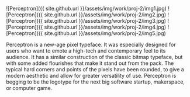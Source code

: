 ---
---

![Perceptron]({{ site.github.url }}/assets/img/work/proj-2/img1.jpg)
![Perceptron]({{ site.github.url }}/assets/img/work/proj-2/img2.jpg)
![Perceptron]({{ site.github.url }}/assets/img/work/proj-2/img3.jpg)
![Perceptron]({{ site.github.url }}/assets/img/work/proj-2/img4.jpg)
![Perceptron]({{ site.github.url }}/assets/img/work/proj-2/img5.jpg)

Perceptron is a new-age pixel typeface. It was especially designed for users who want to emote a high-tech
and contemporary feel to its audience. It has a similar construction of the classic bitmap typeface, but with some added flourishes that make it stand out from the pack. The typical hard corners and points of the pixels have been rounded, to give a modern aesthetic and allow for greater versatility of use. Perceptron is begging to be the logotype for the next big software startup, makerspace, or computer game.


